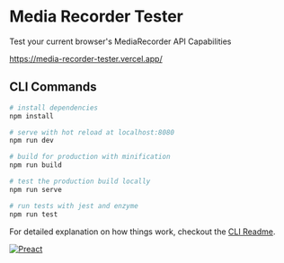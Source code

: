 # Media Recorder Tester

Test your current browser's MediaRecorder API Capabilities

https://media-recorder-tester.vercel.app/

## CLI Commands

``` bash
# install dependencies
npm install

# serve with hot reload at localhost:8080
npm run dev

# build for production with minification
npm run build

# test the production build locally
npm run serve

# run tests with jest and enzyme
npm run test
```

For detailed explanation on how things work, checkout the [CLI Readme](https://github.com/developit/preact-cli/blob/master/README.md).

[![Preact](https://i.imgur.com/YqCHvEW.gif)](https://preactjs.com)
